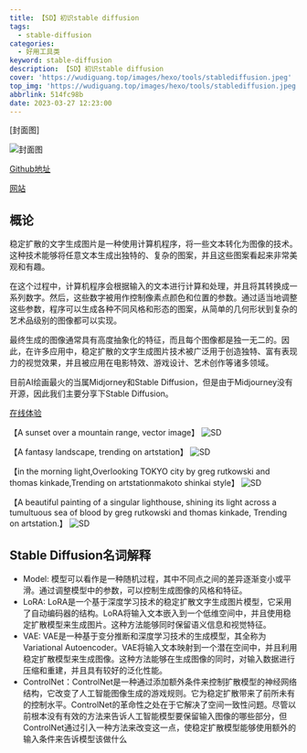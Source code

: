 ```yaml
---
title: 【SD】初识stable diffusion
tags:
  - stable-diffusion
categories:
  - 好用工具类
keyword: stable-diffusion
description: 【SD】初识stable diffusion
cover: 'https://wudiguang.top/images/hexo/tools/stablediffusion.jpeg'
top_img: 'https://wudiguang.top/images/hexo/tools/stablediffusion.jpeg'
abbrlink: 514fc98b
date: 2023-03-27 12:23:00
---
```


[封面图]

![封面图](https://wudiguang.top/images/hexo/tools/stablediffusion.jpeg)

[Github地址](https://github.com/CompVis/stable-diffusion)

[网站](https://stablediffusionweb.com/)

## 概论

稳定扩散的文字生成图片是一种使用计算机程序，将一些文本转化为图像的技术。这种技术能够将任意文本生成出独特的、复杂的图案，并且这些图案看起来非常美观和有趣。

在这个过程中，计算机程序会根据输入的文本进行计算和处理，并且将其转换成一系列数字。然后，这些数字被用作控制像素点颜色和位置的参数。通过适当地调整这些参数，程序可以生成各种不同风格和形态的图案，从简单的几何形状到复杂的艺术品级别的图像都可以实现。

最终生成的图像通常具有高度抽象化的特征，而且每个图像都是独一无二的。因此，在许多应用中，稳定扩散的文字生成图片技术被广泛用于创造独特、富有表现力的视觉效果，并且被应用在电影特效、游戏设计、艺术创作等诸多领域。

目前AI绘画最火的当属Midjorney和Stable Diffusion，但是由于Midjourney没有开源，因此我们主要分享下Stable Diffusion。

[在线体验](https://stablediffusionweb.com/#demo)

【A sunset over a mountain range, vector image】
![SD](https://wudiguang.top/images/hexo/sd/sd-20230526143854.png)

【A fantasy landscape, trending on artstation】
![SD](https://wudiguang.top/images/hexo/sd/sd-20230526145807.png)

【in the morning light,Overlooking TOKYO city by greg rutkowski and thomas kinkade,Trending on artstationmakoto shinkai style】
![SD](https://wudiguang.top/images/hexo/sd/sd-20230526152632.png)

【A beautiful painting of a singular lighthouse, shining its light across a tumultuous sea of blood by greg rutkowski and thomas kinkade, Trending on artstation.】
![SD](https://wudiguang.top/images/hexo/sd/sd-20230526152632.png)

## Stable Diffusion名词解释

* Model: 模型可以看作是一种随机过程，其中不同点之间的差异逐渐变小或平滑。通过调整模型中的参数，可以控制生成图像的风格和特征。
* LoRA: LoRA是一个基于深度学习技术的稳定扩散文字生成图片模型，它采用了自动编码器的结构。LoRA将输入文本嵌入到一个低维空间中，并且使用稳定扩散模型来生成图片。这种方法能够同时保留语义信息和视觉特征。
* VAE: VAE是一种基于变分推断和深度学习技术的生成模型，其全称为Variational Autoencoder。VAE将输入文本映射到一个潜在空间中，并且利用稳定扩散模型来生成图像。这种方法能够在生成图像的同时，对输入数据进行压缩和重建，并且具有较好的泛化性能。
* ControlNet：ControlNet是一种通过添加额外条件来控制扩散模型的神经网络结构，它改变了人工智能图像生成的游戏规则。它为稳定扩散带来了前所未有的控制水平。ControlNet的革命性之处在于它解决了空间一致性问题。尽管以前根本没有有效的方法来告诉人工智能模型要保留输入图像的哪些部分，但ControlNet通过引入一种方法来改变这一点，使稳定扩散模型能够使用额外的输入条件来告诉模型该做什么

